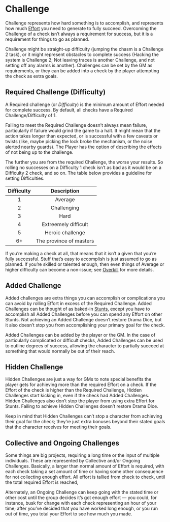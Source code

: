 # Challenge

Challenge represents how hard something is to accomplish, and represents how much [Effort](Effort.md) you need to generate to fully succeed. Overcoming the Challenge of a check isn’t always a requirement for success, but it is a requirement for things to go as planned.

Challenge might be straight-up difficulty (jumping the chasm is a Challenge 2 task), or it might represent obstacles to complete success (Hacking the system is Challenge 2; Not leaving traces is another Challenge, and not setting off any alarms is another). Challenges can be set by the GM as requirements, or they can be added into a check by the player attempting the check as extra goals.

## Required Challenge (Difficulty)

A Required challenge (or *Difficulty*) is the minimum amount of Effort needed for complete success. By default, all checks have a Required Challenge/Difficulty of 1.

Failing to meet the Required Challenge doesn’t always mean failure, particularly if failure would grind the game to a halt. It might mean that the action takes longer than expected, or is successful with a few caveats or twists (like, maybe picking the lock broke the mechanism, or the noise alerted nearby guards). The Player has the option of describing the effects of not being up to the challenge.

The further you are from the required Challenge, the worse your results. So rolling no successes on a Difficulty 1 check isn’t as bad as it would be on a Difficulty 2 check, and so on. The table below provides a guideline for setting Difficulties.

| Difficulty | Description
| :---: | :---:
| 1 | Average
| 2 | Challenging
| 3 | Hard
| 4 | Extreemely difficult
| 5 | Heroic challenge
| 6+ | The province of masters

If you’re making a check at all, that means that it isn’t a given that you’re fully successful. Stuff that’s easy to accomplish is just assumed to go as planned. If you’re skilled or talented enough, then even things of Average or higher difficulty can become a non-issue; see [Overkill](Overkill.md) for more details.

## Added Challenge

Added challenges are extra things you can accomplish or complications you can avoid by rolling Effort in excess of the Required Challenge. Added Challenges can be thought of as baked-in [Stunts](Stunts.md), except you have to accomplish all Added Challenges before you can spend any Effort on other Stunts. Not achieving an Added Challenge doesn’t restore Drama Dice, but it also doesn’t stop you from accomplishing your primary goal for the check.

Added Challenges can be added by the player or the GM. In the case of particularly complicated or difficult checks, Added Challenges can be used to outline degrees of success, allowing the character to partially succeed at something that would normally be out of their reach.

## Hidden Challenge

Hidden Challenges are just a way for GMs to note special benefits the player gets for achieving more than the required Effort on a check. If the Effort of the check is higher than the Required Challenge, Hidden Challenges start kicking in, even if the check had Added Challenges. Hidden Challenges also don’t stop the player from using extra Effort for Stunts. Failing to achieve Hidden Challenges doesn’t restore Drama Dice.

Keep in mind that Hidden Challenges can’t stop a character from achieving their goal for the check; they’re just extra bonuses beyond their stated goals that the character receives for meeting their goals.

## Collective and Ongoing Challenges

Some things are big projects, requiring a long time or the input of multiple individuals. These are represented by Collective and/or Ongoing Challenges. Basically, a larger than normal amount of Effort is required, with each check taking a set amount of time or having some other consequence for not collecting enough effort. All effort is tallied from check to check, until the total required Effort is reached,

Alternately, an Ongoing Challenge can keep going with the stated time or other cost until the group decides it’s got enough effort — you could, for instance, busk for change with each check representing an hour of your time; after you’ve decided that you have worked long enough, or you run out of time, you total your Effort to see how much you made.
